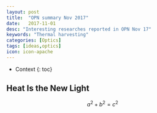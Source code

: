 ```yaml
---
layout: post
title:  "OPN summary Nov 2017"
date:   2017-11-01
desc: "Interesting researches reported in OPN Nov 17"
keywords: "Thermal harvesting"
categories: [Optics]
tags: [ideas,optics]
icon: icon-apache
---
```


* Context
{: toc}

## Heat Is the New Light


  $$a^2 + b^2 = c^2$$ 

 


  

<style>
.page-container {max-width: 1000px}
</style>
